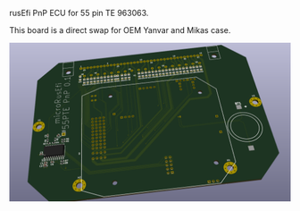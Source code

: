 rusEfi PnP ECU for 55 pin TE 963063.

This board is a direct swap for OEM Yanvar and Mikas case.

![img](board.png)

